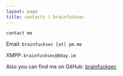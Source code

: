 ```yaml
---
layout: page
title: contacts | brainfucksec
---
```


```term
contact me
```

Email:  `brainfucksec [at] pm.me`

XMPP:   `brainfucksec@0day.im`

Also you can find me on GitHub: [brainfucksec](https://github.com/brainfucksec)
